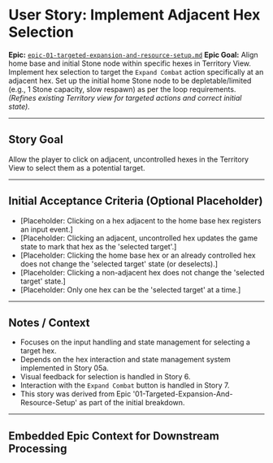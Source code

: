 # User Story: Implement Adjacent Hex Selection

**Epic:** [`epic-01-targeted-expansion-and-resource-setup.md`](./epic-01-targeted-expansion-and-resource-setup.md)
**Epic Goal:** Align home base and initial Stone node within specific hexes in Territory View. Implement hex selection to target the `Expand Combat` action specifically at an adjacent hex. Set up the initial home Stone node to be depletable/limited (e.g., 1 Stone capacity, slow respawn) as per the loop requirements. *(Refines existing Territory view for targeted actions and correct initial state).*

---

## Story Goal

Allow the player to click on adjacent, uncontrolled hexes in the Territory View to select them as a potential target.

---

## Initial Acceptance Criteria (Optional Placeholder)

*   [Placeholder: Clicking on a hex adjacent to the home base hex registers an input event.]
*   [Placeholder: Clicking an adjacent, uncontrolled hex updates the game state to mark that hex as the 'selected target'.]
*   [Placeholder: Clicking the home base hex or an already controlled hex does not change the 'selected target' state (or deselects).]
*   [Placeholder: Clicking a non-adjacent hex does not change the 'selected target' state.]
*   [Placeholder: Only one hex can be the 'selected target' at a time.]

---

## Notes / Context

*   Focuses on the input handling and state management for selecting a target hex.
*   Depends on the hex interaction and state management system implemented in Story 05a.
*   Visual feedback for selection is handled in Story 6.
*   Interaction with the `Expand Combat` button is handled in Story 7.
*   This story was derived from Epic '01-Targeted-Expansion-And-Resource-Setup' as part of the initial breakdown.

---

## Embedded Epic Context for Downstream Processing

<!-- ROO CONTEXT - DO NOT MODIFY MANUALLY -->
<!--
Epic Path: ./epic-01-targeted-expansion-and-resource-setup.md
Epic Title: 01-Targeted-Expansion-And-Resource-Setup
Epic Goal Summary: Align home base and initial Stone node within specific hexes in Territory View. Implement hex selection to target the Expand Combat action specifically at an adjacent hex. Set up the initial home Stone node to be depletable/limited (e.g., 1 Stone capacity, slow respawn) as per the loop requirements. (Refines existing Territory view for targeted actions and correct initial state).
Project Context (if available in Epic):
  Project Title: project-01-establish-core-feedback-loop
  Project Goal: Implement the minimum viable gameplay loop connecting the core views: Gather Stone in Territory View, initiate Expand Combat, earn persistent Coins from Combat success (e.g., clearing Wave 1), spend Coins in a minimal Management View to unlock basic Stone-to-Pebble crafting, use crafted Pebbles to conquer the first Hex (e.g., clear Wave 1), and have the conquered Hex reveal a better/new Stone node.
-->